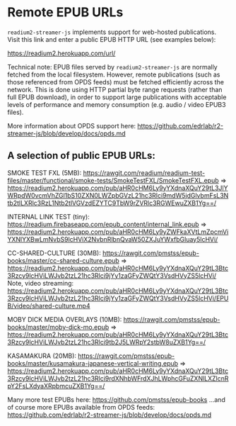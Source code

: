 # Remote EPUB URLs

`readium2-streamer-js` implements support for web-hosted publications. Visit this link and enter a public EPUB HTTP URL (see examples below):

https://readium2.herokuapp.com/url/

Technical note: EPUB files served by `readium2-streamer-js` are normally fetched from the local filesystem. However, remote publications (such as those referenced from OPDS feeds) must be fetched efficiently across the network. This is done using HTTP partial byte range requests (rather than full EPUB download), in order to support large publications with acceptable levels of performance and memory consumption (e.g. audio / video EPUB3 files).

More information about OPDS support here: https://github.com/edrlab/r2-streamer-js/blob/develop/docs/opds.md

## A selection of public EPUB URLs:

SMOKE TEST FXL (5MB):
https://rawgit.com/readium/readium-test-files/master/functional/smoke-tests/SmokeTestFXL/SmokeTestFXL.epub
=>
https://readium2.herokuapp.com/pub/aHR0cHM6Ly9yYXdnaXQuY29tL3JlYWRpdW0vcmVhZGl1bS10ZXN0LWZpbGVzL21hc3Rlci9mdW5jdGlvbmFsL3Ntb2tlLXRlc3RzL1Ntb2tlVGVzdEZYTC9TbW9rZVRlc3RGWEwuZXB1Yg==/

INTERNAL LINK TEST (tiny):
https://readium.firebaseapp.com/epub_content/internal_link.epub
=>
https://readium2.herokuapp.com/pub/aHR0cHM6Ly9yZWFkaXVtLmZpcmViYXNlYXBwLmNvbS9lcHViX2NvbnRlbnQvaW50ZXJuYWxfbGluay5lcHVi/

CC-SHARED-CULTURE (30MB):
https://rawgit.com/pmstss/epub-books/master/cc-shared-culture.epub
=>
https://readium2.herokuapp.com/pub/aHR0cHM6Ly9yYXdnaXQuY29tL3Btc3Rzcy9lcHViLWJvb2tzL21hc3Rlci9jYy1zaGFyZWQtY3VsdHVyZS5lcHVi/
Note, video streaming:
https://readium2.herokuapp.com/pub/aHR0cHM6Ly9yYXdnaXQuY29tL3Btc3Rzcy9lcHViLWJvb2tzL21hc3Rlci9jYy1zaGFyZWQtY3VsdHVyZS5lcHVi/EPUB/video/shared-culture.mp4

MOBY DICK MEDIA OVERLAYS (10MB):
https://rawgit.com/pmstss/epub-books/master/moby-dick-mo.epub
=>
https://readium2.herokuapp.com/pub/aHR0cHM6Ly9yYXdnaXQuY29tL3Btc3Rzcy9lcHViLWJvb2tzL21hc3Rlci9tb2J5LWRpY2stbW8uZXB1Yg==/

KASAMAKURA (20MB):
https://rawgit.com/pmstss/epub-books/master/kusamakura-japanese-vertical-writing.epub
=>
https://readium2.herokuapp.com/pub/aHR0cHM6Ly9yYXdnaXQuY29tL3Btc3Rzcy9lcHViLWJvb2tzL21hc3Rlci9rdXNhbWFrdXJhLWphcGFuZXNlLXZlcnRpY2FsLXdyaXRpbmcuZXB1Yg==/

Many more test EPUBs here: https://github.com/pmstss/epub-books
...and of course more EPUBs available from OPDS feeds: https://github.com/edrlab/r2-streamer-js/blob/develop/docs/opds.md
